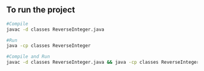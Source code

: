 
## To run the project
```bash
#Compile
javac -d classes ReverseInteger.java

#Run
java -cp classes ReverseInteger

#Compile and Run
javac -d classes ReverseInteger.java && java -cp classes ReverseInteger
```
